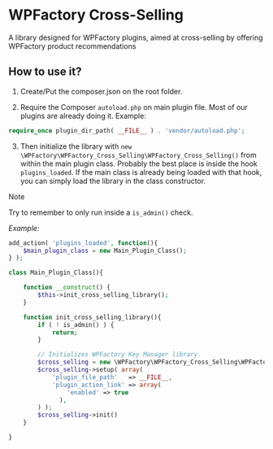 # WPFactory Cross-Selling
A library designed for WPFactory plugins, aimed at cross-selling by offering WPFactory product recommendations

## How to use it?
1. Create/Put the composer.json on the root folder.

2. Require the Composer `autoload.php` on main plugin file. Most of our plugins are already doing it. Example:
```php
require_once plugin_dir_path( __FILE__ ) . 'vendor/autoload.php';
```

3. Then initialize the library with `new \WPFactory\WPFactory_Cross_Selling\WPFactory_Cross_Selling()` from within the main plugin class. Probably the best place is inside the hook `plugins_loaded`. If the main class is already being loaded with that hook, you can simply load the library in the class constructor.
> [!NOTE]  
> Try to remember to only run inside a `is_admin()` check.

*Example:*

```php
add_action( 'plugins_loaded', function(){  
    $main_plugin_class = new Main_Plugin_Class();  
} );
```

```php
class Main_Plugin_Class(){

    function __construct() { 
        $this->init_cross_selling_library();
    }

    function init_cross_selling_library(){
        if ( ! is_admin() ) {
            return;
        }

        // Initializes WPFactory Key Manager library.
        $cross_selling = new \WPFactory\WPFactory_Cross_Selling\WPFactory_Cross_Selling();
        $cross_selling->setup( array(
            'plugin_file_path'   => __FILE__,
            'plugin_action_link' => array(
                'enabled' => true
              ),
        ) );
        $cross_selling->init()
    }

}
```
